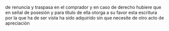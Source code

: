 de renuncia y traspasa en el comprador y en caso de derecho hubiere que en señal de posesión y para título de ella otorga a su favor esta escritura por la que ha de ser vista ha sido adquirido sin que necesite de otro acto de apreciación